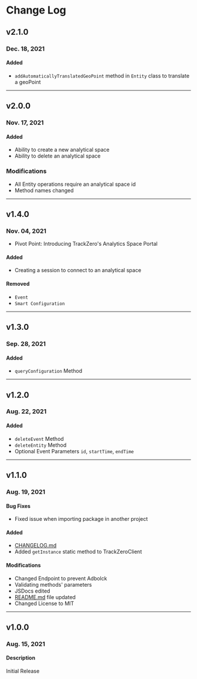 # Change Log

## v2.1.0

### Dec. 18, 2021

#### Added

- `addAutomaticallyTranslatedGeoPoint` method in `Entity` class to translate a geoPoint

---

## v2.0.0

### Nov. 17, 2021

#### Added

- Ability to create a new analytical space
- Ability to delete an analytical space

### Modifications

- All Entity operations require an analytical space id
- Method names changed

---

## v1.4.0

### Nov. 04, 2021

- Pivot Point: Introducing TrackZero's Analytics Space Portal

#### Added

- Creating a session to connect to an analytical space

#### Removed

- `Event`
- `Smart Configuration`

---

## v1.3.0

### Sep. 28, 2021

#### Added

- `queryConfiguration` Method

---

## v1.2.0

### Aug. 22, 2021

#### Added

- `deleteEvent` Method
- `deleteEntity` Method
- Optional Event Parameters `id`, `startTime`, `endTime`

---

## v1.1.0

### Aug. 19, 2021

#### Bug Fixes

- Fixed issue when importing package in another project

#### Added

- [CHANGELOG.md](#change-log)
- Added `getInstance` static method to TrackZeroClient

#### Modifications

- Changed Endpoint to prevent Adbolck
- Validating methods' parameters
- JSDocs edited
- [README.md](./README.md) file updated
- Changed License to MIT

---

## v1.0.0

### Aug. 15, 2021

#### Description

Initial Release

